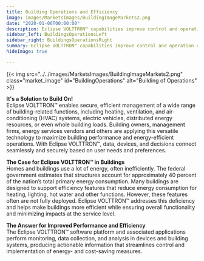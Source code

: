 ```yaml
---
title: Building Operations and Efficiency
image: images/MarketsImages/BuildingImageMarkets2.png
date: "2020-01-06T00:00:00"
description: Eclipse VOLTTRON™ capabilities improve control and operation of building devices and systems, leading to enhanced performance and energy efficiency.
sidebar_left: BuildingsOperationsLeft
sidebar_right: BuildingsOperationsRight
summary: Eclipse VOLTTRON™ capabilities improve control and operation of building devices and systems, leading to enhanced performance and energy efficiency.
hideImage: true

---
```

{{< img src="../../images/MarketsImages/BuildingImageMarkets2.png" class="market_image" id="BuildingOperations" alt="Building of Operations" >}}

**It's a Solution to Build On!**</br>
Eclipse VOLTTRON™ enables secure, efficient management of a wide range of building-related functions, including heating, ventilation, and air-conditioning (HVAC) systems, electric vehicles, distributed energy resources, or even whole building loads. Building owners, management firms, energy services vendors and others are applying this versatile technology to maximize building performance and energy-efficient operations. With Eclipse VOLTTRON™, data, devices, and decisions connect seamlessly and securely based on user needs and preferences.

**The Case for Eclipse VOLTTRON™ in Buildings**</br>
Homes and buildings use a lot of energy, often inefficiently. The federal government estimates that structures account for approximately 40 percent of the nation’s total primary energy consumption. Many buildings are designed to support efficiency features that reduce energy consumption for heating, lighting, hot water and other functions. However, these features often are not fully deployed. Eclipse VOLTTRON™ addresses this deficiency and helps make buildings more efficient while ensuring overall functionality and minimizing impacts at the service level.

**The Answer for Improved Performance and Efficiency**</br>
The Eclipse VOLTTRON™ software platform and associated applications perform monitoring, data collection, and analysis in devices and building systems, producing actionable information that streamlines control and implementation of energy- and cost-saving measures.

